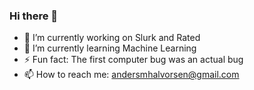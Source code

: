 ### Hi there 👋

- 🔭 I’m currently working on Slurk and Rated
- 🌱 I’m currently learning Machine Learning
- ⚡ Fun fact: The first computer bug was an actual bug
- 📫 How to reach me: andersmhalvorsen@gmail.com

<!--
**andersmh/andersmh** is a ✨ _special_ ✨ repository because its `README.md` (this file) appears on your GitHub profile.

Here are some ideas to get you started:

- 🔭 I’m currently working on ...
- 🌱 I’m currently learning ...
- 👯 I’m looking to collaborate on ...
- 🤔 I’m looking for help with ...
- 💬 Ask me about ...
- 📫 How to reach me: ...
- 😄 Pronouns: ...
- ⚡ Fun fact: ...
-->
